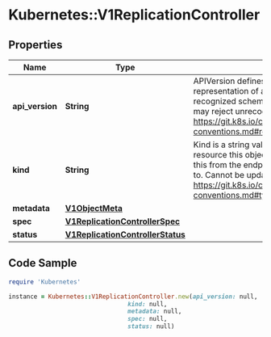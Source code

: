 # Kubernetes::V1ReplicationController

## Properties

Name | Type | Description | Notes
------------ | ------------- | ------------- | -------------
**api_version** | **String** | APIVersion defines the versioned schema of this representation of an object. Servers should convert recognized schemas to the latest internal value, and may reject unrecognized values. More info: https://git.k8s.io/community/contributors/devel/api-conventions.md#resources | [optional] 
**kind** | **String** | Kind is a string value representing the REST resource this object represents. Servers may infer this from the endpoint the client submits requests to. Cannot be updated. In CamelCase. More info: https://git.k8s.io/community/contributors/devel/api-conventions.md#types-kinds | [optional] 
**metadata** | [**V1ObjectMeta**](V1ObjectMeta.md) |  | [optional] 
**spec** | [**V1ReplicationControllerSpec**](V1ReplicationControllerSpec.md) |  | [optional] 
**status** | [**V1ReplicationControllerStatus**](V1ReplicationControllerStatus.md) |  | [optional] 

## Code Sample

```ruby
require 'Kubernetes'

instance = Kubernetes::V1ReplicationController.new(api_version: null,
                                 kind: null,
                                 metadata: null,
                                 spec: null,
                                 status: null)
```


